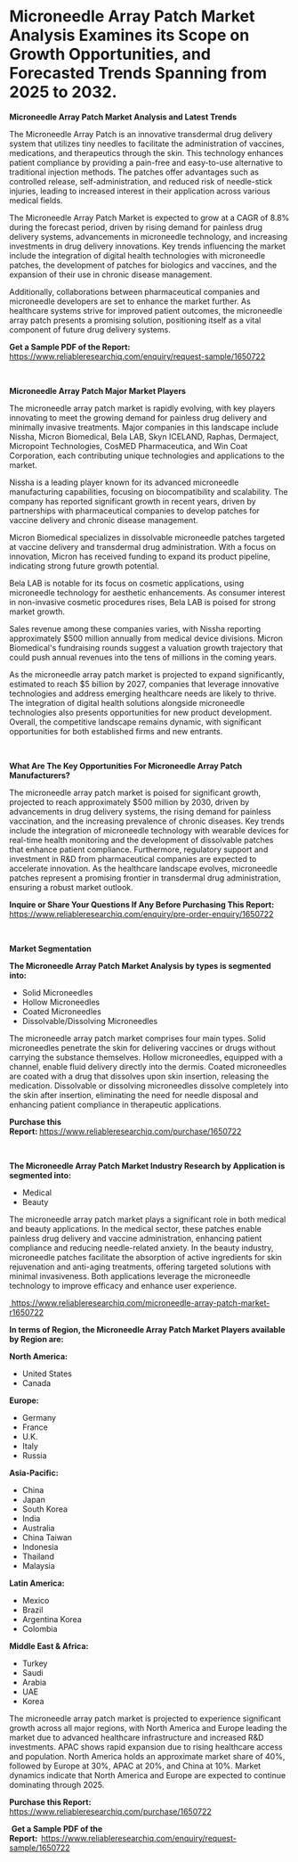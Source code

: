 <p><h1>Microneedle Array Patch Market Analysis Examines its Scope on Growth Opportunities, and Forecasted Trends Spanning from 2025 to 2032.</h1></p><p><strong>Microneedle Array Patch Market Analysis and Latest Trends</strong></p>
<p><p>The Microneedle Array Patch is an innovative transdermal drug delivery system that utilizes tiny needles to facilitate the administration of vaccines, medications, and therapeutics through the skin. This technology enhances patient compliance by providing a pain-free and easy-to-use alternative to traditional injection methods. The patches offer advantages such as controlled release, self-administration, and reduced risk of needle-stick injuries, leading to increased interest in their application across various medical fields.</p><p>The Microneedle Array Patch Market is expected to grow at a CAGR of 8.8% during the forecast period, driven by rising demand for painless drug delivery systems, advancements in microneedle technology, and increasing investments in drug delivery innovations. Key trends influencing the market include the integration of digital health technologies with microneedle patches, the development of patches for biologics and vaccines, and the expansion of their use in chronic disease management.</p><p>Additionally, collaborations between pharmaceutical companies and microneedle developers are set to enhance the market further. As healthcare systems strive for improved patient outcomes, the microneedle array patch presents a promising solution, positioning itself as a vital component of future drug delivery systems.</p></p>
<p><strong>Get a Sample PDF of the Report:&nbsp;</strong> <a href="https://www.reliableresearchiq.com/enquiry/request-sample/1650722?utm_campaign=2443&utm_medium=2&utm_source=Github&utm_content=ia&utm_term=13042025&utm_id=microneedle-array-patch">https://www.reliableresearchiq.com/enquiry/request-sample/1650722</a></p>
<p>&nbsp;</p>
<p><strong>Microneedle Array Patch Major Market Players</strong></p>
<p><p>The microneedle array patch market is rapidly evolving, with key players innovating to meet the growing demand for painless drug delivery and minimally invasive treatments. Major companies in this landscape include Nissha, Micron Biomedical, Bela LAB, Skyn ICELAND, Raphas, Dermaject, Micropoint Technologies, CosMED Pharmaceutica, and Win Coat Corporation, each contributing unique technologies and applications to the market.</p><p>Nissha is a leading player known for its advanced microneedle manufacturing capabilities, focusing on biocompatibility and scalability. The company has reported significant growth in recent years, driven by partnerships with pharmaceutical companies to develop patches for vaccine delivery and chronic disease management.</p><p>Micron Biomedical specializes in dissolvable microneedle patches targeted at vaccine delivery and transdermal drug administration. With a focus on innovation, Micron has received funding to expand its product pipeline, indicating strong future growth potential.</p><p>Bela LAB is notable for its focus on cosmetic applications, using microneedle technology for aesthetic enhancements. As consumer interest in non-invasive cosmetic procedures rises, Bela LAB is poised for strong market growth.</p><p>Sales revenue among these companies varies, with Nissha reporting approximately $500 million annually from medical device divisions. Micron Biomedical's fundraising rounds suggest a valuation growth trajectory that could push annual revenues into the tens of millions in the coming years.</p><p>As the microneedle array patch market is projected to expand significantly, estimated to reach $5 billion by 2027, companies that leverage innovative technologies and address emerging healthcare needs are likely to thrive. The integration of digital health solutions alongside microneedle technologies also presents opportunities for new product development. Overall, the competitive landscape remains dynamic, with significant opportunities for both established firms and new entrants.</p></p>
<p>&nbsp;</p>
<p><strong>What Are The Key Opportunities For Microneedle Array Patch Manufacturers?</strong></p>
<p><p>The microneedle array patch market is poised for significant growth, projected to reach approximately $500 million by 2030, driven by advancements in drug delivery systems, the rising demand for painless vaccination, and the increasing prevalence of chronic diseases. Key trends include the integration of microneedle technology with wearable devices for real-time health monitoring and the development of dissolvable patches that enhance patient compliance. Furthermore, regulatory support and investment in R&D from pharmaceutical companies are expected to accelerate innovation. As the healthcare landscape evolves, microneedle patches represent a promising frontier in transdermal drug administration, ensuring a robust market outlook.</p></p>
<p><strong>Inquire or Share Your Questions If Any Before Purchasing This Report:</strong> <a href="https://www.reliableresearchiq.com/enquiry/pre-order-enquiry/1650722?utm_campaign=2443&utm_medium=2&utm_source=Github&utm_content=ia&utm_term=13042025&utm_id=microneedle-array-patch">https://www.reliableresearchiq.com/enquiry/pre-order-enquiry/1650722</a></p>
<p>&nbsp;</p>
<p><strong>Market Segmentation</strong></p>
<p><strong>The Microneedle Array Patch Market Analysis by types is segmented into:</strong></p>
<p><ul><li>Solid Microneedles</li><li>Hollow Microneedles</li><li>Coated Microneedles</li><li>Dissolvable/Dissolving Microneedles</li></ul></p>
<p><p>The microneedle array patch market comprises four main types. Solid microneedles penetrate the skin for delivering vaccines or drugs without carrying the substance themselves. Hollow microneedles, equipped with a channel, enable fluid delivery directly into the dermis. Coated microneedles are coated with a drug that dissolves upon skin insertion, releasing the medication. Dissolvable or dissolving microneedles dissolve completely into the skin after insertion, eliminating the need for needle disposal and enhancing patient compliance in therapeutic applications.</p></p>
<p><strong>Purchase this Report:&nbsp;</strong><a href="https://www.reliableresearchiq.com/purchase/1650722?utm_campaign=2443&utm_medium=2&utm_source=Github&utm_content=ia&utm_term=13042025&utm_id=microneedle-array-patch">https://www.reliableresearchiq.com/purchase/1650722</a></p>
<p>&nbsp;</p>
<p><strong>The Microneedle Array Patch Market Industry Research by Application is segmented into:</strong></p>
<p><ul><li>Medical</li><li>Beauty</li></ul></p>
<p><p>The microneedle array patch market plays a significant role in both medical and beauty applications. In the medical sector, these patches enable painless drug delivery and vaccine administration, enhancing patient compliance and reducing needle-related anxiety. In the beauty industry, microneedle patches facilitate the absorption of active ingredients for skin rejuvenation and anti-aging treatments, offering targeted solutions with minimal invasiveness. Both applications leverage the microneedle technology to improve efficacy and enhance user experience.</p></p>
<p><a href="https://www.reliableresearchiq.com/microneedle-array-patch-market-r1650722?utm_campaign=2443&utm_medium=2&utm_source=Github&utm_content=ia&utm_term=13042025&utm_id=microneedle-array-patch">&nbsp;https://www.reliableresearchiq.com/microneedle-array-patch-market-r1650722</a></p>
<p><strong>In terms of Region, the Microneedle Array Patch Market Players available by Region are:</strong></p>
<p>
    <p> <strong> North America: </strong>
        <ul>
            <li>United States</li>
            <li>Canada</li>
        </ul>
        </p> 
    <p> <strong> Europe: </strong>
        <ul>
            <li>Germany</li>
            <li>France</li>
            <li>U.K.</li>
            <li>Italy</li>
            <li>Russia</li>
        </ul>
        </p> 
    <p> <strong> Asia-Pacific: </strong>
        <ul>
            <li>China</li>
            <li>Japan</li>
            <li>South Korea</li>
            <li>India</li>
            <li>Australia</li>
            <li>China Taiwan</li>
            <li>Indonesia</li>
            <li>Thailand</li>
            <li>Malaysia</li>
        </ul>
        </p> 
    <p> <strong> Latin America: </strong>
        <ul>
            <li>Mexico</li>
            <li>Brazil</li>
            <li>Argentina Korea</li>
            <li>Colombia</li>
        </ul>
        </p> 
    <p> <strong> Middle East & Africa: </strong>
        <ul>
            <li>Turkey</li>
            <li>Saudi</li>
            <li>Arabia</li>
            <li>UAE</li>
            <li>Korea</li>
        </ul>
    </p>
    </p>
<p><p>The microneedle array patch market is projected to experience significant growth across all major regions, with North America and Europe leading the market due to advanced healthcare infrastructure and increased R&D investments. APAC shows rapid expansion due to rising healthcare access and population. North America holds an approximate market share of 40%, followed by Europe at 30%, APAC at 20%, and China at 10%. Market dynamics indicate that North America and Europe are expected to continue dominating through 2025.</p></p>
<p><strong>Purchase this Report: </strong><a href="https://www.reliableresearchiq.com/purchase/1650722?utm_campaign=2443&utm_medium=2&utm_source=Github&utm_content=ia&utm_term=13042025&utm_id=microneedle-array-patch">https://www.reliableresearchiq.com/purchase/1650722</a></p>
<p>&nbsp;<strong>Get a Sample PDF of the Report:&nbsp;&nbsp;</strong><a href="https://www.reliableresearchiq.com/enquiry/request-sample/1650722?utm_campaign=2443&utm_medium=2&utm_source=Github&utm_content=ia&utm_term=13042025&utm_id=microneedle-array-patch">https://www.reliableresearchiq.com/enquiry/request-sample/1650722</a></p>
<p><strong></strong></p>
<p><p></p><p></p><p></p></p>